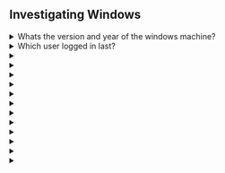 ## Investigating Windows

<details>
<summary> Whats the version and year of the windows machine? </summary>
  <p></p>

____________________________________________________________________________________________________________________   
The command ``` winver ``` opens an 'About Windows' box that tells you all you need to know:

![image](https://user-images.githubusercontent.com/66912443/186721361-8fb008bb-147b-4e5f-a580-1abdb8b30668.png)

____________________________________________________________________________________________________________________  
  
</details>

<details>
<summary> Which user logged in last? </summary>
  <p></p>

____________________________________________________________________________________________________________________    
Using powershell, running ``` Get-LocalUser | select * ``` will grab all users and the information about them and display that from within the powershell window. From this you can ascertain that Administrator was the last account logged in (yourself not included).
  
![image](https://user-images.githubusercontent.com/66912443/186725969-82e64b11-5eef-4402-bd87-52b16b10ef3e.png)

____________________________________________________________________________________________________________________  
  
</details>

<details>
<summary>  </summary>
  <p></p>

____________________________________________________________________________________________________________________  
  

____________________________________________________________________________________________________________________  
  
</details>

<details>
<summary>  </summary>
  <p></p>

____________________________________________________________________________________________________________________  
  

____________________________________________________________________________________________________________________  
  
</details>

<details>
<summary>  </summary>
  <p></p>

____________________________________________________________________________________________________________________  
  

____________________________________________________________________________________________________________________  
  
</details>

<details>
<summary>  </summary>
  <p></p>

____________________________________________________________________________________________________________________  
  

____________________________________________________________________________________________________________________  
  
</details>

<details>
<summary>  </summary>
  <p></p>

____________________________________________________________________________________________________________________  
  

____________________________________________________________________________________________________________________  
  
</details>

<details>
<summary>  </summary>
  <p></p>

____________________________________________________________________________________________________________________  
  

____________________________________________________________________________________________________________________  
  
</details>

<details>
<summary>  </summary>
  <p></p>

____________________________________________________________________________________________________________________  
  

____________________________________________________________________________________________________________________  
  
</details>

<details>
<summary>  </summary>
  <p></p>

____________________________________________________________________________________________________________________  
  

____________________________________________________________________________________________________________________  
  
</details>

<details>
<summary>  </summary>
  <p></p>

____________________________________________________________________________________________________________________  
  

____________________________________________________________________________________________________________________  
  
</details>

<details>
<summary>  </summary>
  <p></p>

____________________________________________________________________________________________________________________  
  

____________________________________________________________________________________________________________________  
  
</details>

<details>
<summary>  </summary>
  <p></p>

____________________________________________________________________________________________________________________  
  

____________________________________________________________________________________________________________________  
  
</details>

<details>
<summary>  </summary>
  <p></p>

____________________________________________________________________________________________________________________  
  

____________________________________________________________________________________________________________________  
  
</details>
